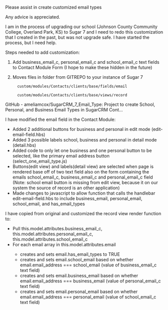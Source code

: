 Please assist in create customized email types

Any advice is appreciated.

I am in the process of upgrading our school (Johnson County Community College, Overland Park, KS) to Sugar 7 and I need to redo this customization that I created in the past, but was not upgrade safe. I have started the process, but I need help.

Steps needed to add customization:

1) Add business_email_c, personal_email_c and school_email_c text fields to Contact Module Form (I hope to make these hidden in the future)

2) Moves files in folder from GITREPO to your instance of Sugar 7

         custom/modules/Contacts/clients/base/fields/email

         custom/modules/Contacts/clients/base/views/record

GitHub - ameliamcox/SugarCRM_7_Email_Type: Project to create School, Personal, and Business Email Types in SugarCRM Cont… 

 

I have modified the email field in the Contact Module:
<UL>
    <LI>Added 2 additional buttons for business and personal in edit mode (edit-email-field.hbs)</LI>
    <LI>Added 3 possible labels school, business and personal in detail mode (detail.hbs)</LI>
    <LI>Added code to only let one business and one personal button to be selected, like the primary email address button (select_one_email_type.js)</LI>
    <LI>Buttons(edit view) and labels(detail view) are selected when page is rendered base off of two text field also on the form containing the emails school_email_c, business_email_c and personal_email_c field (Note: school email button is missing from edit view, because it on our system the source of record is an other application)</LI>
    <LI>Made changes to javascript to allow function that calls the handlebar edit-email-field.hbs to include business_email, personal_email, school_email, and has_email_types</LI>
</UL>

I have copied from original and customized the record view render function to:

<UL>
	<LI>Pull this.model.attributes.business_email_c, this.model.attributes.personal_email_c, this.model.attributes.school_email_c</LI>
	<LI>For each email array in this.model.attributes.email</LI>
        <UL>
		<LI>creates and sets email.has_email_types to TRUE</LI>
        	<LI>creates and sets email.school_email based on whether email.email_address === school_email (value of business_email_c text field)</LI>
        	<LI>creates and sets email.business_email based on whether email.email_address === business_email (value of personal_email_c text field)</LI>
        	<LI>creates and sets email.personal_email based on whether email.email_address === personal_email (value of school_email_c text field)</LI>
		</UL>
